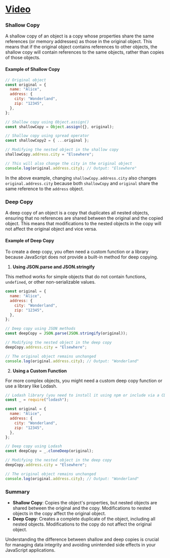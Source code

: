 # [Video](https://youtu.be/4Ej0LwjCDZQ?si=5ntaTItekb7jEv_h)

### Shallow Copy

A shallow copy of an object is a copy whose properties share the same references (or memory addresses) as those in the original object. This means that if the original object contains references to other objects, the shallow copy will contain references to the same objects, rather than copies of those objects.

#### Example of Shallow Copy

```javascript
// Original object
const original = {
  name: "Alice",
  address: {
    city: "Wonderland",
    zip: "12345",
  },
};

// Shallow copy using Object.assign()
const shallowCopy = Object.assign({}, original);

// Shallow copy using spread operator
const shallowCopy2 = { ...original };

// Modifying the nested object in the shallow copy
shallowCopy.address.city = "Elsewhere";

// This will also change the city in the original object
console.log(original.address.city); // Output: "Elsewhere"
```

In the above example, changing `shallowCopy.address.city` also changes `original.address.city` because both `shallowCopy` and `original` share the same reference to the `address` object.

### Deep Copy

A deep copy of an object is a copy that duplicates all nested objects, ensuring that no references are shared between the original and the copied object. This means that modifications to the nested objects in the copy will not affect the original object and vice versa.

#### Example of Deep Copy

To create a deep copy, you often need a custom function or a library because JavaScript does not provide a built-in method for deep copying.

1. **Using JSON.parse and JSON.stringify**

This method works for simple objects that do not contain functions, `undefined`, or other non-serializable values.

```javascript
const original = {
  name: "Alice",
  address: {
    city: "Wonderland",
    zip: "12345",
  },
};

// Deep copy using JSON methods
const deepCopy = JSON.parse(JSON.stringify(original));

// Modifying the nested object in the deep copy
deepCopy.address.city = "Elsewhere";

// The original object remains unchanged
console.log(original.address.city); // Output: "Wonderland"
```

2. **Using a Custom Function**

For more complex objects, you might need a custom deep copy function or use a library like Lodash.

```javascript
// Lodash library (you need to install it using npm or include via a CDN)
const _ = require("lodash");

const original = {
  name: "Alice",
  address: {
    city: "Wonderland",
    zip: "12345",
  },
};

// Deep copy using Lodash
const deepCopy = _.cloneDeep(original);

// Modifying the nested object in the deep copy
deepCopy.address.city = "Elsewhere";

// The original object remains unchanged
console.log(original.address.city); // Output: "Wonderland"
```

### Summary

- **Shallow Copy**: Copies the object's properties, but nested objects are shared between the original and the copy. Modifications to nested objects in the copy affect the original object.
- **Deep Copy**: Creates a complete duplicate of the object, including all nested objects. Modifications to the copy do not affect the original object.

Understanding the difference between shallow and deep copies is crucial for managing data integrity and avoiding unintended side effects in your JavaScript applications.
